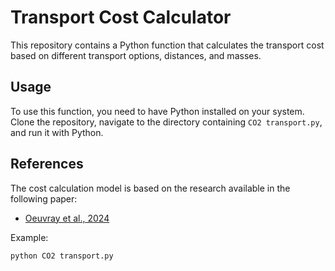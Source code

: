 # Transport Cost Calculator

This repository contains a Python function that calculates the transport cost based on different transport options, distances, and masses.

## Usage

To use this function, you need to have Python installed on your system. Clone the repository, navigate to the directory containing `CO2 transport.py`, and run it with Python.

## References

The cost calculation model is based on the research available in the following paper:

- [Oeuvray et al., 2024](https://www.sciencedirect.com/science/article/pii/S0959652624002282?via%3Dihub)


Example:

```bash
python CO2 transport.py
